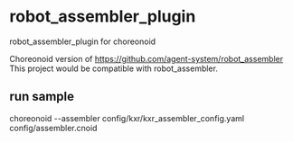 # robot_assembler_plugin
robot_assembler_plugin for choreonoid

Choreonoid version of https://github.com/agent-system/robot_assembler
This project would be compatible with robot_assembler.

## run sample
choreonoid --assembler config/kxr/kxr_assembler_config.yaml config/assembler.cnoid
